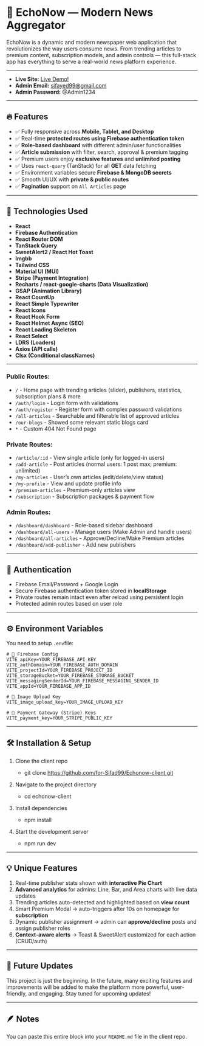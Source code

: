 # 📰 EchoNow — Modern News Aggregator
EchoNow is a dynamic and modern newspaper web application that revolutionizes the way users consume news. From trending articles to premium content, subscription models, and admin controls — this full-stack app has everything to serve a real-world news platform experience.

---

- **Live Site:** [Live Demo!](https://echonow.netlify.app/)  
- **Admin Email:** sifayed99@gmail.com
- **Admin Password:** @Admin1234

---

## 🔥 Features

- ✅ Fully responsive across **Mobile, Tablet, and Desktop**  
- ✅ Real-time **protected routes using Firebase authentication token**  
- ✅ **Role-based dashboard** with different admin/user functionalities  
- ✅ **Article submission** with filter, search, approval & premium tagging  
- ✅ Premium users enjoy **exclusive features** and **unlimited posting**  
- ✅ Uses `react-query` (TanStack) for all **GET** data fetching  
- ✅ Environment variables secure **Firebase & MongoDB secrets**  
- ✅ Smooth UI/UX with **private & public routes** 
- ✅ **Pagination** support on `All Articles` page

---

## 🚀 Technologies Used

- **React**
- **Firebase Authentication**
- **React Router DOM**
- **TanStack Query**
- **SweetAlert2 / React Hot Toast**
- **Imgbb**
- **Tailwind CSS**
- **Material UI (MUI)**
- **Stripe (Payment Integration)**
- **Recharts / react-google-charts (Data Visualization)**
- **GSAP (Animation Library)**
- **React CountUp**
- **React Simple Typewriter**
- **React Icons**
- **React Hook Form**
- **React Helmet Async (SEO)**
- **React Loading Skeleton**
- **React Select**
- **LDRS (Loaders)**
- **Axios (API calls)**
- **Clsx (Conditional classNames)**

---

### Public Routes:

- `/` - Home page with trending articles (slider), publishers, statistics, subscription plans & more
- `/auth/login` - Login form with validations
- `/auth/register` - Register form with complex password validations
- `/all-articles` - Searchable and filterable list of approved articles
- `/our-blogs` - Showed some relevant static blogs card
- `*` - Custom 404 Not Found page

### Private Routes:

- `/article/:id` - View single article (only for logged-in users)
- `/add-article` - Post articles (normal users: 1 post max; premium: unlimited)
- `/my-articles` - User’s own articles (edit/delete/view status)
- `/my-profile` - View and update profile info
- `/premium-articles` - Premium-only articles view
- `/subscription` - Subscription packages & payment flow

### Admin Routes:

- `/dashboard/dashboard` - Role-based sidebar dashboard
- `/dashboard/all-users` - Manage users (Make Admin and handle users)
- `/dashboard/all-articles` - Approve/Decline/Make Premium articles
- `/dashboard/add-publisher` - Add new publishers

---

## 🔐 Authentication

- Firebase Email/Password + Google Login
- Secure Firebase authentication token stored in **localStorage**
- Private routes remain intact even after reload using persistent login
- Protected admin routes based on user role

---

## ⚙️ Environment Variables

You need to setup `.env`file:

```env
# 🔹 Firebase Config
VITE_apiKey=YOUR_FIREBASE_API_KEY
VITE_authDomain=YOUR_FIREBASE_AUTH_DOMAIN
VITE_projectId=YOUR_FIREBASE_PROJECT_ID
VITE_storageBucket=YOUR_FIREBASE_STORAGE_BUCKET
VITE_messagingSenderId=YOUR_FIREBASE_MESSAGING_SENDER_ID
VITE_appId=YOUR_FIREBASE_APP_ID

# 🔹 Image Upload Key
VITE_image_upload_key=YOUR_IMAGE_UPLOAD_KEY

# 🔹 Payment Gateway (Stripe) Keys
VITE_payment_key=YOUR_STRIPE_PUBLIC_KEY
```

---

## 🛠 Installation & Setup

1. Clone the client repo
   - git clone https://github.com/for-Sifad99/Echonow-client.git

2. Navigate to the project directory
   - cd echonow-client

3. Install dependencies
   - npm install

4. Start the development server
   - npm run dev

---

## 💡 Unique Features

1. Real-time publisher stats shown with **interactive Pie Chart**
2. **Advanced analytics** for admins: Line, Bar, and Area charts with live data updates
3. Trending articles auto-detected and highlighted based on **view count**
4. Smart Premium Modal → auto-triggers after 10s on homepage for **subscription**
5. Dynamic publisher assignment → admin can **approve/decline** posts and assign publisher roles
6. **Context-aware alerts** → Toast & SweetAlert customized for each action (CRUD/auth)

---

## 🔮 Future Updates

This project is just the beginning. In the future, many exciting features and improvements will be added to make the platform more powerful, user-friendly, and engaging. Stay tuned for upcoming updates!

---

## 🪶 Notes

You can paste this entire block into your `README.md` file in the client repo. 